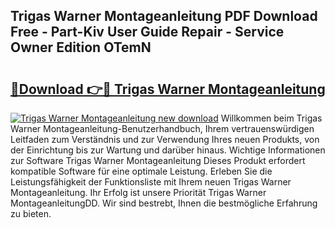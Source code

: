 ## Trigas Warner Montageanleitung PDF Download Free - Part-Kiv User Guide Repair - Service Owner Edition OTemN

# <h2><a href="http://df8050n.blite.top/?on=Trigas+Warner+Montageanleitung">🔗Download 👉🔴 Trigas Warner Montageanleitung</a></h2>

[![Trigas Warner Montageanleitung new download](https://i.imgur.com/lujVjoI.png)](http://df8050n.blite.top/?on=Trigas+Warner+Montageanleitung)
Willkommen beim Trigas Warner Montageanleitung-Benutzerhandbuch, Ihrem vertrauenswürdigen Leitfaden zum Verständnis und zur Verwendung Ihres neuen Produkts, von der Einrichtung bis zur Wartung und darüber hinaus. Wichtige Informationen zur Software Trigas Warner Montageanleitung Dieses Produkt erfordert kompatible Software für eine optimale Leistung. Erleben Sie die Leistungsfähigkeit der Funktionsliste mit Ihrem neuen Trigas Warner Montageanleitung. Ihr Erfolg ist unsere Priorität Trigas Warner MontageanleitungDD. Wir sind bestrebt, Ihnen die bestmögliche Erfahrung zu bieten.
